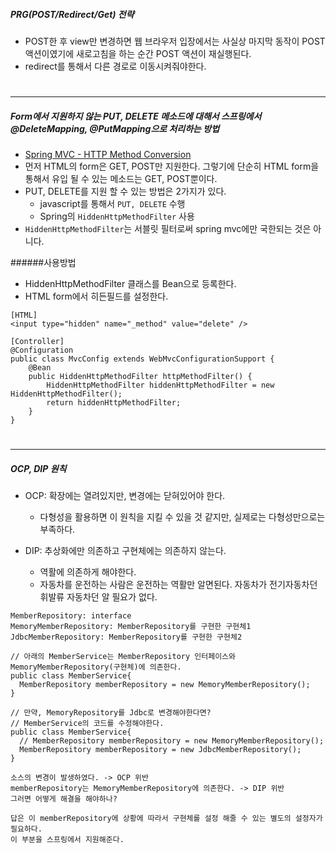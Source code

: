 ##### PRG(POST/Redirect/Get) 전략
- POST한 후 view만 변경하면 웹 브라우저 입장에서는 사실상 마지막 동작이 POST 액션이였기에 새로고침을 하는 순간 POST 액션이 재실행된다.
- redirect를 통해서 다른 경로로 이동시켜줘야한다.


#

---
##### Form에서 지원하지 않는 PUT, DELETE 메소드에 대해서 스프링에서 @DeleteMapping, @PutMapping으로 처리하는 방법
- [Spring MVC - HTTP Method Conversion](https://docs.spring.io/spring-framework/docs/current/reference/html/web.html#mvc-rest-method-conversion)
- 먼저 HTML의 form은 GET, POST만 지원한다. 그렇기에 단순히 HTML form을 통해서 유입 될 수 있는 메소드는 GET, POST뿐이다.
- PUT, DELETE를 지원 할 수 있는 방법은 2가지가 있다.
    - javascript를 통해서 `PUT, DELETE` 수행
    - Spring의 `HiddenHttpMethodFilter` 사용
- `HiddenHttpMethodFilter`는 서블릿 필터로써 spring mvc에만 국한되는 것은 아니다.

######사용방법
- HiddenHttpMethodFilter 클래스를 Bean으로 등록한다.
- HTML form에서 히든필드를 설정한다. 
```
[HTML]
<input type="hidden" name="_method" value="delete" />

[Controller]
@Configuration
public class MvcConfig extends WebMvcConfigurationSupport {
    @Bean
    public HiddenHttpMethodFilter httpMethodFilter() {
        HiddenHttpMethodFilter hiddenHttpMethodFilter = new HiddenHttpMethodFilter();
        return hiddenHttpMethodFilter;
    }
}
```
#

---
##### OCP, DIP 원칙
- OCP: 확장에는 열려있지만, 변경에는 닫혀있어야 한다.
  - 다형성을 활용하면 이 원칙을 지킬 수 있을 것 같지만, 실제로는 다형성만으로는 부족하다.
  
- DIP: 추상화에만 의존하고 구현체에는 의존하지 않는다.
  - 역활에 의존하게 해야한다.
  - 자동차를 운전하는 사람은 운전하는 역활만 알면된다. 자동차가 전기자동차던 휘발류 자동차던 알 필요가 없다.
```
MemberRepository: interface
MemoryMemberRepository: MemberRepository를 구현한 구현체1
JdbcMemberRepository: MemberRepository를 구현한 구현체2

// 아래의 MemberService는 MemberRepository 인터페이스와 MemoryMemberRepository(구현체)에 의존한다.
public class MemberService{
  MemberRepository memberRepository = new MemoryMemberRepository();
}

// 만약, MemoryRepository를 Jdbc로 변경해야한다면?
// MemberService의 코드를 수정해야한다.
public class MemberService{
  // MemberRepository memberRepository = new MemoryMemberRepository();
  MemberRepository memberRepository = new JdbcMemberRepository();
}

소스의 변경이 발생하였다. -> OCP 위반
memberRepository는 MemoryMemberRepository에 의존한다. -> DIP 위반
그러면 어떻게 해결을 해야하나?

답은 이 memberRepository에 상황에 따라서 구현체를 설정 해줄 수 있는 별도의 설정자가 필요하다.
이 부분을 스프링에서 지원해준다.
```